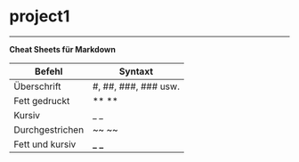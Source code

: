 # project1
---

**Cheat Sheets für Markdown**

|Befehl|Syntaxt|
|------|-------|
|Überschrift|#, ##, ###, ### usw.|
|Fett gedruckt|** **|
|Kursiv|_ _|
|Durchgestrichen|~~ ~~|
|Fett und kursiv| **_ _**|

